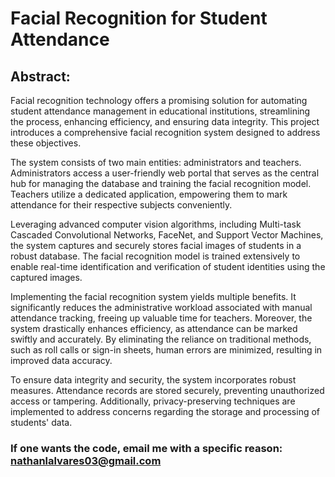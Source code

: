 # Facial Recognition for Student Attendance
## Abstract:
Facial recognition technology offers a promising solution for automating student attendance management in educational institutions, streamlining the process, enhancing efficiency, and ensuring data integrity. This project introduces a comprehensive facial recognition system designed to address these objectives.

The system consists of two main entities: administrators and teachers. Administrators access a user-friendly web portal that serves as the central hub for managing the database and training the facial recognition model. Teachers utilize a dedicated application, empowering them to mark attendance for their respective subjects conveniently.

Leveraging advanced computer vision algorithms, including Multi-task Cascaded Convolutional Networks, FaceNet, and Support Vector Machines, the system captures and securely stores facial images of students in a robust database. The facial recognition model is trained extensively to enable real-time identification and verification of student identities using the captured images.

Implementing the facial recognition system yields multiple benefits. It significantly reduces the administrative workload associated with manual attendance tracking, freeing up valuable time for teachers. Moreover, the system drastically enhances efficiency, as attendance can be marked swiftly and accurately. By eliminating the reliance on traditional methods, such as roll calls or sign-in sheets, human errors are minimized, resulting in improved data accuracy.

To ensure data integrity and security, the system incorporates robust measures. Attendance records are stored securely, preventing unauthorized access or tampering. Additionally, privacy-preserving techniques are implemented to address concerns regarding the storage and processing of students' data.

### If one wants the code, email me with a specific reason: nathanlalvares03@gmail.com
